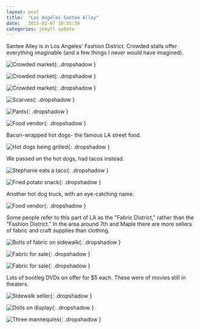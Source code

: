 ```yaml
---
layout: post
title:  "Los Angeles Santee Alley"
date:   2015-02-07 10:55:30
categories: jekyll update
---
```

Santee Alley is in Los Angeles' Fashion District.  Crowded stalls offer everything imaginable (and a few things I never would have imagined).  

![Crowded market](/images/los_angeles_santee_alley/santee_alley_2.png){: .dropshadow }  

![Crowded market](/images/los_angeles_santee_alley/santee_alley_1.png){: .dropshadow }  

![Crowded market](/images/los_angeles_santee_alley/santee_alley_3.png){: .dropshadow }  

![Scarves](/images/los_angeles_santee_alley/accessories.png){: .dropshadow }  

![Pants](/images/los_angeles_santee_alley/plus_size.png){: .dropshadow }  

![Food vendor](/images/los_angeles_santee_alley/hot_dog_truck_1.png){: .dropshadow }  

Bacon-wrapped hot dogs- the famous LA street food.

![Hot dogs being grilled](/images/los_angeles_santee_alley/bacon_wrapped_hot_dog.png){: .dropshadow }  

We passed on the hot dogs, had tacos instead.

![Stephanie eats a taco](/images/los_angeles_santee_alley/lunch.png){: .dropshadow }  

![Fried potato snack](/images/los_angeles_santee_alley/potato_curls.png){: .dropshadow }  

Another hot dog truck, with an eye-catching name.

![Food vendor](/images/los_angeles_santee_alley/hot_dog_truck_2.png){: .dropshadow }  

Some people refer to this part of LA as the "Fabric District," rather than the "Fashion District."   In the area around 7th and Maple there are more sellers of fabric and craft supplies than clothing.

![Bolts of fabric on sidewalk](/images/los_angeles_santee_alley/fabric.png){: .dropshadow }  

![Fabric for sale](/images/los_angeles_santee_alley/shopping_1.png){: .dropshadow }  

![Fabric for sale](/images/los_angeles_santee_alley/shopping_2.png){: .dropshadow }  

Lots of bootleg DVDs on offer for $5 each.   These were of movies still in theaters.

![Sidewalk seller](/images/los_angeles_santee_alley/dvds_for_sale.png){: .dropshadow }  

![Dolls on display](/images/los_angeles_santee_alley/dolls.png){: .dropshadow }  

![Three mannequins](/images/los_angeles_santee_alley/three_suits.png){: .dropshadow }  

  

